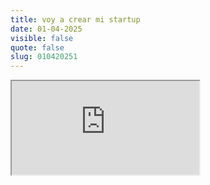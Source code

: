 ```yaml
---
title: voy a crear mi startup
date: 01-04-2025
visible: false
quote: false
slug: 010420251
---
```

<iframe src="https://www.youtube.com/embed/WMftF_dF_tg" allowfullscreen></iframe>
